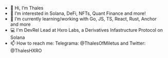 - 👋 Hi, I’m Thales
- 👀 I’m interested in Solana, DeFi, NFTs, Quant Finance and more!
- 🌱 I’m currently learning/working with Go, JS, TS, React, Rust, Anchor and more
- 💻 I'm DevRel Lead at Hxro Labs, a Derivatives Infastructure Protocol on Solana
- 📫 How to reach me: Telegrama: @ThalesOfMiletus and Twitter: @ThalesHXRO

<!---
cinojosa0705/cinojosa0705 is a ✨ special ✨ repository because its `README.md` (this file) appears on your GitHub profile.
You can click the Preview link to take a look at your changes.
--->

